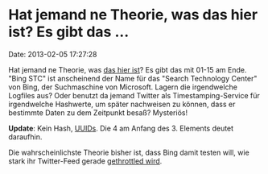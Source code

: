 Hat jemand ne Theorie, was das hier ist? Es gibt das \...
=========================================================

Date: 2013-02-05 17:27:28

Hat jemand ne Theorie, was [das hier
ist](https://twitter.com/BingStc07)? Es gibt das mit 01-15 am Ende.
\"Bing STC\" ist anscheinend der Name für das \"Search Technology
Center\" von Bing, der Suchmaschine von Microsoft. Lagern die
irgendwelche Logfiles aus? Oder benutzt da jemand Twitter als
Timestamping-Service für irgendwelche Hashwerte, um später nachweisen zu
können, dass er bestimmte Daten zu dem Zeitpunkt besaß? Mysteriös!

**Update**: Kein Hash,
[UUIDs](http://en.wikipedia.org/wiki/Uuid#Version_4_.28random.29). Die 4
am Anfang des 3. Elements deutet daraufhin.

Die wahrscheinlichste Theorie bisher ist, dass Bing damit testen will,
wie stark ihr Twitter-Feed gerade [gethrottled
wird](https://dev.twitter.com/docs/faq#6861).
